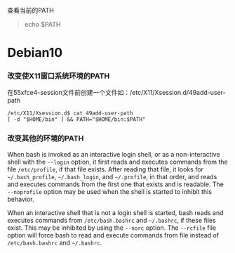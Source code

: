 <!--markdown-->
查看当前的PATH
>echo $PATH

# Debian10

### 改变使X11窗口系统环境的PATH

在55xfce4-session文件前创建一个文件如：/etc/X11/Xsession.d/49add-user-path    

```
/etc/X11/Xsession.d$ cat 49add-user-path 
[ -d "$HOME/bin" ] && PATH="$HOME/bin:$PATH"
```

### 改变其他的环境的PATH

When bash is invoked as an interactive login shell, 
or as a non-interactive shell with the `--login` option,
it first reads and executes commands from the file `/etc/profile`,
if that file exists. After reading that file,
it looks for `~/.bash_profile`, `~/.bash_login`, and `~/.profile`,
in that order, and reads and executes commands from the first one that
exists and is readable. The `--noprofile` option may be used when the 
shell is started to inhibit this behavior.

When an interactive shell that is not a login shell is started, bash reads
and executes commands from `/etc/bash.bashrc` and `~/.bashrc`, if these files exist.
This may be inhibited by using the `--norc` option. The `--rcfile` file option will
force bash to read and execute commands from file instead of `/etc/bash.bashrc` and `~/.bashrc`.
	